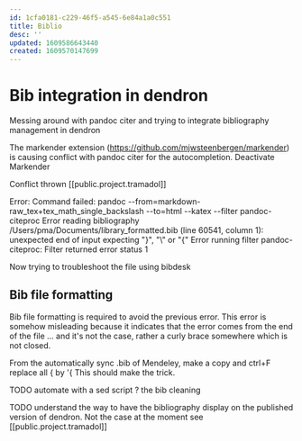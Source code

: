 ```yaml
---
id: 1cfa0181-c229-46f5-a545-6e84a1a0c551
title: Biblio
desc: ''
updated: 1609586643440
created: 1609570147699
---
```


# Bib integration in dendron 

Messing around with pandoc citer and trying to integrate bibliography management in dendron


The markender extension (https://github.com/mjwsteenbergen/markender) is causing conflict with pandoc citer for the autocompletion.
Deactivate Markender



Conflict thrown  [[public.project.tramadol]] 

Error: Command failed: pandoc --from=markdown-raw_tex+tex_math_single_backslash --to=html --katex --filter pandoc-citeproc
Error reading bibliography /Users/pma/Documents/library_formatted.bib (line 60541, column 1):
unexpected end of input
expecting "}", "\\" or "{"
Error running filter pandoc-citeproc:
Filter returned error status 1

Now trying to troubleshoot the file using bibdesk


## Bib file formatting 

Bib file formatting is required to avoid the previous error. This error is somehow misleading because it indicates that the error comes from the end of the file ... and it's not the case, rather a curly brace somewhere which is not closed.

From the automatically sync .bib of Mendeley, make a copy and ctrl+F replace all \{ by \'{
This should make the trick.


TODO automate with a sed script ? the bib cleaning 

TODO understand the way to have the bibliography display on the published version of dendron. Not the case at the moment see [[public.project.tramadol]]


